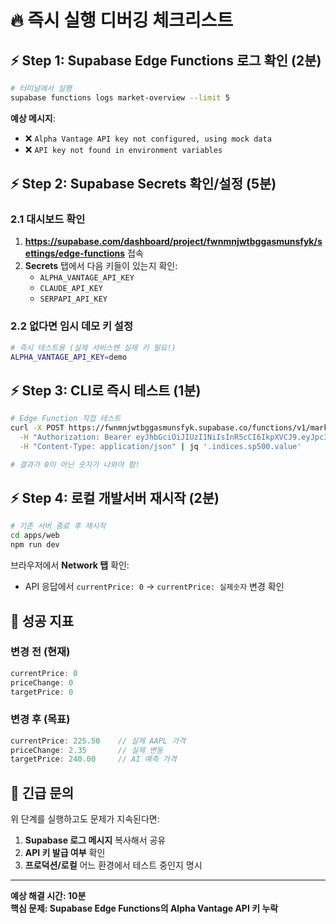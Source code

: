 # 🔥 즉시 실행 디버깅 체크리스트

## ⚡ Step 1: Supabase Edge Functions 로그 확인 (2분)

```bash
# 터미널에서 실행
supabase functions logs market-overview --limit 5
```

**예상 메시지**:
- ❌ `Alpha Vantage API key not configured, using mock data`
- ❌ `API key not found in environment variables`

## ⚡ Step 2: Supabase Secrets 확인/설정 (5분)

### 2.1 대시보드 확인
1. **https://supabase.com/dashboard/project/fwnmnjwtbggasmunsfyk/settings/edge-functions** 접속
2. **Secrets** 탭에서 다음 키들이 있는지 확인:
   - `ALPHA_VANTAGE_API_KEY`
   - `CLAUDE_API_KEY`  
   - `SERPAPI_API_KEY`

### 2.2 없다면 임시 데모 키 설정
```bash
# 즉시 테스트용 (실제 서비스엔 실제 키 필요!)
ALPHA_VANTAGE_API_KEY=demo
```

## ⚡ Step 3: CLI로 즉시 테스트 (1분)

```bash
# Edge Function 직접 테스트
curl -X POST https://fwnmnjwtbggasmunsfyk.supabase.co/functions/v1/market-overview \
  -H "Authorization: Bearer eyJhbGciOiJIUzI1NiIsInR5cCI6IkpXVCJ9.eyJpc3MiOiJzdXBhYmFzZSIsInJlZiI6ImZ3bm1uand0YmdnYXNtdW5zZnlrIiwicm9sZSI6ImFub24iLCJpYXQiOjE3MjQxMTQ0OTcsImV4cCI6MjAzOTY5MDQ5N30.p5f3VIWgz6b2kKgQ4OydRhqf7oEfWvTiP6KSUmhQBT8" \
  -H "Content-Type: application/json" | jq '.indices.sp500.value'

# 결과가 0이 아닌 숫자가 나와야 함!
```

## ⚡ Step 4: 로컬 개발서버 재시작 (2분)

```bash
# 기존 서버 종료 후 재시작
cd apps/web
npm run dev
```

브라우저에서 **Network 탭** 확인:
- API 응답에서 `currentPrice: 0` → `currentPrice: 실제숫자` 변경 확인

## 🎯 성공 지표

### 변경 전 (현재)
```javascript
currentPrice: 0
priceChange: 0
targetPrice: 0
```

### 변경 후 (목표)
```javascript
currentPrice: 225.50    // 실제 AAPL 가격
priceChange: 2.35       // 실제 변동
targetPrice: 240.00     // AI 예측 가격
```

## 🚨 긴급 문의

위 단계를 실행하고도 문제가 지속된다면:

1. **Supabase 로그 메시지** 복사해서 공유
2. **API 키 발급 여부** 확인 
3. **프로덕션/로컬** 어느 환경에서 테스트 중인지 명시

---

**예상 해결 시간: 10분**  
**핵심 문제: Supabase Edge Functions의 Alpha Vantage API 키 누락**